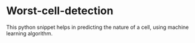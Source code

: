 # Worst-cell-detection
This python snippet helps in predicting the nature of a cell, using machine learning algorithm.
